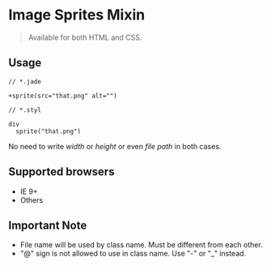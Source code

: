 # Image Sprites Mixin

> Available for both HTML and CSS.

## Usage

```
// *.jade

+sprite(src="that.png" alt="")
```

```
// *.styl

div
  sprite("that.png")
```

No need to write _width_ or _height_ or even _file path_ in both cases.

## Supported browsers

- IE 9+
- Others

## Important Note

- File name will be used by class name. Must be different from each other.
- "@" sign is not allowed to use in class name. Use "-" or "_" instead.
